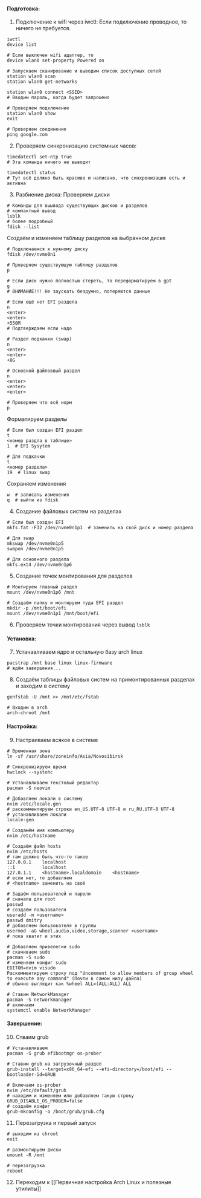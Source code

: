 
#### __Подготовка:__
1) Подключение к wifi через iwctl:
Если подключение проводное, то ничего не требуется.
```
iwctl
device list

# Если выключен wifi адаптер, то
device wlan0 set-property Powered on

# Запускаем сканирование и выводим список доступных сетей
station wlan0 scan
station wlan0 get-networks

station wlan0 connect <SSID>
# Вводим пароль, когда будет запрошено

# Проверяем подключение
station wlan0 show
exit

# Проверяем соединение
ping google.com
```

2) Проверяем синхронизацию системных часов:
```
timedatectl set-ntp true
# Эта команда ничего не выводит

timedatectl status
# Тут всё должно быть красиво и написано, что синхронизация есть и активна
```

3) Разбиение диска:
Проверяем диски
```
# Команды для выывода существующих дисков и разделов
# компактный вывод
lsblk
# более подробный
fdisk --list
```

Создаём и изменяем таблицу разделов на выбранном диске
```
# Подключаемся к нужному диску
fdisk /dev/nvme0n1

# Проверяем существующую таблицу разделов
p

# Если диск нужно полностью стереть, то переформатируем в gpt
g
# ВНИМАНИЕ!!! Не заускать бездумно, потеряются данные

# Если ещё нет EFI раздела
n
<enter>
<enter>
+550M
# Подтверждаем если надо

# Раздел подкачки (swap)
n
<enter>
<enter>
+8G

# Основной файловвый раздел
n
<enter>
<enter>
<enter>

# Проверяем что всё норм
p
```

Форматируем разделы
```
# Если был создан EFI раздел
t
<номер раздла в таблице>
1  # EFI Sysytem

# Для подкачки
t
<номер раздела>
19  # linux swap
```

Сохраняем изменения
```
w  # записать изменения
q  # выйти из fdisk
```

4) Создание файловых систем на разделах
```
# Если был создан EFI
mkfs.fat -F32 /dev/nvme0n1p1  # заменить на свой диск и номер раздела

# Для swap
mkswap /dev/nvme0n1p5
swapon /dev/nvme0n1p5

# Для основного раздела
mkfs.ext4 /dev/nvme0n1p6
```

5) Создание точек монтирования для разделов
```
# Монтируем главный раздел
mount /dev/nvme0n1p6 /mnt

# Создаём папку и монтируем туда EFI раздел
mkdir -p /mnt/boot/efi
mount /dev/nvme0n1p1 /mnt/boot/efi
```

6) Проверяем точки монтирования через вывод `lsblk`

#### __Установка:__
7) Устанавливаем ядро и остальную базу arch linux
```
pacstrap /mnt base linux linux-firmware
# ждём завершения...
```

8) Создаём таблицы файловых систем на примонтированных разделах и заходим в систему
```
genfstab -U /mnt >> /mnt/etc/fstab

# Входим в arch
arch-chroot /mnt
```

#### __Настройка:__
9) Настраиваем всякое в системе
```
# Временная зона
ln -sf /usr/share/zoneinfo/Asia/Novosibirsk

# Синхронизируем время
hwclock --systohc

# Устанавливаем текстовый редактор
pacman -S neovim

# Добавляем локали в систему
nvim /etc/locale.gen
# раскомментируем строки en_US.UTF-8 UTF-8 и ru_RU.UTF-8 UTF-8
# устанавливаем локали
locale-gen

# Создамём имя компьютеру
nvim /etc/hostname

# Создаём файл hosts
nvim /etc/hosts
# там должно быть что-то такое
127.0.0.1    localhost
::1          localhost
127.0.1.1    <hostname>.localdomain    <hostname>
# если нет, то добавляем
# <hostname> заменить на своё

# Задаём пользователей и пароли
# сначала для root
passwd
# создаём пользователя
useradd -m <username>
passwd dmitry
# добавляем пользователя в группы
usermod -aG wheel,audio,video,storage,scanner <username>
# пока хватит и этих

# Добавляем привелегии sudo
# скачиваем sudo
pacman -S sudo
# изменяем конфиг sudo
EDITOR=nvim visudo
Раскомментируем строку под "Uncomment to allow members of group wheel to execute any command" (Почти в самом низу файла)
# обычно выглядит как %wheel ALL=(ALL:ALL) ALL

# Ставим NetworkManager
pacman -S networkmanager
# включаем
systemctl enable NetworkManager
```

#### __Завершение:__
10) Стваим grub
```
# Устанавливаем
pacman -S grub efibootmgr os-prober

# Ставим grub на загрузочный раздел
grub-install --target=x86_64-efi --efi-directory=/boot/efi --bootloader-id=GRUB

# Включаем os-prober
nvim /etc/default/grub
# находим и изменяем или добавляем такую строку
GRUB_DISABLE_OS_PROBER=false
# создаём конфиг
grub-mkconfig -o /boot/grub/grub.cfg
```

11) Перезагрузка и первый запуск
```
# выходим из chroot
exit

# размонтируем диски
umount -R /mnt

# перезагрузка
reboot
```

12) Переходим к [[Первичная настройка Arch Linux и полезные утилиты]]
